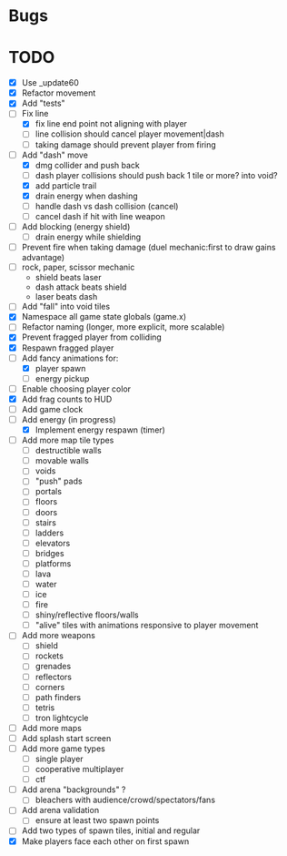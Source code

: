 # Bugs


# TODO

- [x] Use _update60
- [x] Refactor movement
- [x] Add "tests"
- [ ] Fix line
  - [x] fix line end point not aligning with player
  - [ ] line collision should cancel player movement|dash
  - [ ] taking damage should prevent player from firing
- [ ] Add "dash" move
  - [x] dmg collider and push back
  - [ ] dash player collisions should push back 1 tile or more? into void?
  - [x] add particle trail
  - [x] drain energy when dashing
  - [ ] handle dash vs dash collision (cancel)
  - [ ] cancel dash if hit with line weapon
- [ ] Add blocking (energy shield)
  - [ ] drain energy while shielding
- [ ] Prevent fire when taking damage (duel mechanic:first to draw gains advantage)
- [ ] rock, paper, scissor mechanic
    - shield beats laser
    - dash attack beats shield
    - laser beats dash
- [ ] Add "fall" into void tiles
- [x] Namespace all game state globals (game.x)
- [ ] Refactor naming (longer, more explicit, more scalable)
- [x] Prevent fragged player from colliding
- [x] Respawn fragged player
- [ ] Add fancy animations for:
  - [x] player spawn
  - [ ] energy pickup
- [ ] Enable choosing player color
- [x] Add frag counts to HUD
- [ ] Add game clock
- [ ] Add energy (in progress)
  - [x] Implement energy respawn (timer)
- [ ] Add more map tile types
  - [ ] destructible walls
  - [ ] movable walls
  - [ ] voids
  - [ ] "push" pads
  - [ ] portals
  - [ ] floors
  - [ ] doors
  - [ ] stairs
  - [ ] ladders
  - [ ] elevators
  - [ ] bridges
  - [ ] platforms
  - [ ] lava
  - [ ] water
  - [ ] ice
  - [ ] fire
  - [ ] shiny/reflective floors/walls
  - [ ] "alive" tiles with animations responsive to player movement
- [ ] Add more weapons
  - [ ] shield
  - [ ] rockets
  - [ ] grenades
  - [ ] reflectors
  - [ ] corners
  - [ ] path finders
  - [ ] tetris
  - [ ] tron lightcycle
- [ ] Add more maps
- [ ] Add splash start screen
- [ ] Add more game types
  - [ ] single player
  - [ ] cooperative multiplayer
  - [ ] ctf
- [ ] Add arena "backgrounds" ?
  - [ ] bleachers with audience/crowd/spectators/fans
- [ ] Add arena validation
  - [ ] ensure at least two spawn points
- [ ] Add two types of spawn tiles, initial and regular
- [x] Make players face each other on first spawn
